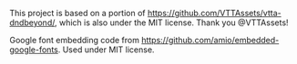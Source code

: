 This project is based on a portion of https://github.com/VTTAssets/vtta-dndbeyond/, which is also under the MIT license.  Thank you @VTTAssets!  

Google font embedding code from https://github.com/amio/embedded-google-fonts. Used under MIT license.